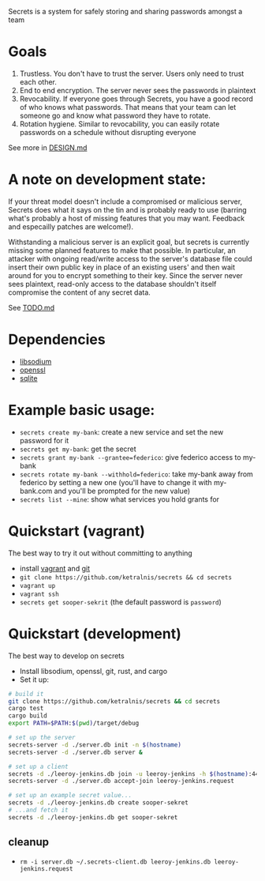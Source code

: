 Secrets is a system for safely storing and sharing passwords amongst a team

# Goals

1. Trustless. You don't have to trust the server. Users only need to trust each other.
2. End to end encryption. The server never sees the passwords in plaintext
3. Revocability. If everyone goes through Secrets, you have a good record of who knows what passwords. That means that your team can let someone go and know what password they have to rotate.
4. Rotation hygiene. Similar to revocability, you can easily rotate passwords on a schedule without disrupting everyone

See more in [DESIGN.md](DESIGN.md)

# A note on development state:

If your threat model doesn't include a compromised or malicious server, Secrets does what it says on the tin and is probably ready to use (barring what's probably a host of missing features that you may want. Feedback and especailly patches are welcome!).

Withstanding a malicious server is an explicit goal, but secrets is currently missing some planned features to make that possible. In particular, an attacker with ongoing read/write access to the server's database file could insert their own public key in place of an existing users' and then wait around for you to encrypt something to their key. Since the server never sees plaintext, read-only access to the database shouldn't itself compromise the content of any secret data.

See [TODO.md](TODO.md)

# Dependencies

* [libsodium](https://download.libsodium.org/doc/installation/)
* [openssl](https://www.openssl.org/)
* [sqlite](https://www.sqlite.org/)

# Example basic usage:

* `secrets create my-bank`: create a new service and set the new password for it
* `secrets get my-bank`: get the secret
* `secrets grant my-bank --grantee=federico`: give federico access to my-bank
* `secrets rotate my-bank --withhold=federico`: take my-bank away from federico by setting a new one (you'll have to change it with my-bank.com and you'll be prompted for the new value)
* `secrets list --mine`: show what services you hold grants for

# Quickstart (vagrant)

The best way to try it out without committing to anything

* install [vagrant](https://www.vagrantup.com/) and [git](https://git-scm.com/book/en/v2/Getting-Started-Installing-Git)
* `git clone https://github.com/ketralnis/secrets && cd secrets`
* `vagrant up`
* `vagrant ssh`
* `secrets get sooper-sekrit` (the default password is `password`)

# Quickstart (development)

The best way to develop on secrets

* Install libsodium, openssl, git, rust, and cargo
* Set it up:

```sh
# build it
git clone https://github.com/ketralnis/secrets && cd secrets
cargo test
cargo build
export PATH=$PATH:$(pwd)/target/debug

# set up the server
secrets-server -d ./server.db init -n $(hostname)
secrets-server -d ./server.db server &

# set up a client
secrets -d ./leeroy-jenkins.db join -u leeroy-jenkins -h $(hostname):4430 > leeroy-jenkins.request
secrets-server -d ./server.db accept-join leeroy-jenkins.request

# set up an example secret value...
secrets -d ./leeroy-jenkins.db create sooper-sekret
# ...and fetch it
secrets -d ./leeroy-jenkins.db get sooper-sekret
```

## cleanup

* `rm -i server.db ~/.secrets-client.db leeroy-jenkins.db leeroy-jenkins.request`
